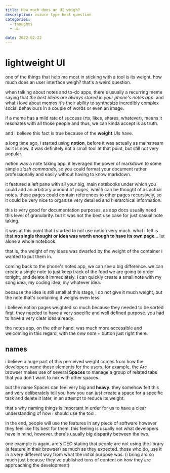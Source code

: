 ```yaml
---
title: How much does an UI weigh?
description: vsauce type beat question
categories:
  - thoughts
  - ui

date: 2022-02-22
---
```


# lightweight UI

one of the things that help me most in sticking with a tool is its weight. how much does an user interface weigh? that's a weird question.

when talking about notes and to-do apps, there's usually a recurring meme saying that _the best ideas are always stored in your phone's notes app_. and what i love about memes it's their ability to synthesize incredibly complex social behaviours in a couple of words or even an image.

if a meme has a mild rate of success (rts, likes, shares, whatever), means it resonates with all those people and thus, we can kinda accept is as truth.

and i believe this fact is true because of the **weight** UIs have.

a long time ago, i started using **notion**, before it was actually as mainstream as it is now. it was definitely not a small tool at that point, but still not very popular.

notion was a note taking app. it leveraged the power of markdown to some simple _slash commands_, so you could format your document rather professionally and easily without having to know markdown.

it featured a left pane with all your big, main notebooks under which you could add an arbitrary amount of _pages_, which can be thought of as actual notes. these pages could contain references to other pages recursively, so it could be very nice to organize very detailed and hierarchical information.

this is very good for documentation purposes, as app docs usually need this level of granularity. but it was not the best use case for just casual note taking.

it was at this point that i started to not use notion very much. what i felt is that **no single thought or idea was worth enough to have its own page**... let alone a whole notebook.

that is, the weight of my ideas was dwarfed by the weight of the container i wanted to put them in.

coming back to the phone's notes app, we can see a big difference. we can create a single note to just keep track of the food we are going to order tonight, and delete it immediately. i can quickly create a small note with my song idea, my coding idea, my whatever idea.

because the idea is still small at this stage, i do not give it much weight, but the note that's containing it weighs even less.

i believe notion pages weighted so much because they needed to be sorted first. they needed to have a very specific and well defined purpose. you had to have a very clear idea already.

the notes app, on the other hand, was much more accessible and welcoming in this regard, with the _new note +_ button just right there.

## names

i believe a huge part of this perceived weight comes from how the developers name these elements for the users. for example, the Arc browser makes use of several **Spaces** to manage a group of related tabs that you don't want to mix with other spaces.

but the name Spaces can feel very big and **heavy**. they somehow felt this and very deliberately tell you how you can just create a space for a specific task and delete it later, in an attempt to reduce its weight.

that's why naming things is important in order for us to have a clear understanding of how i should use the tool.

in the end, people will use the features in any piece of software however they feel like fits best for them. this feeling is usually not what developers have in mind, however. there's usually big disparity between the two.

one example is again, arc's CEO stating that people are not using the library (a feature in their browser) as much as they expected. those who do, use it in a very different way from what the initial purpose was. (i bring arc so much just because they've published tons of content on how they are approaching the development)
